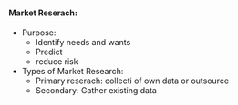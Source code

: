#### Market Reserach:
 - Purpose:
	 - Identify needs and wants
	 - Predict
	 - reduce risk
 - Types of Market Research:
	 - Primary reserach: collecti of own data or outsource
	 - Secondary: Gather existing data
<!--stackedit_data:
eyJoaXN0b3J5IjpbLTExNTkzNDI5MzNdfQ==
-->